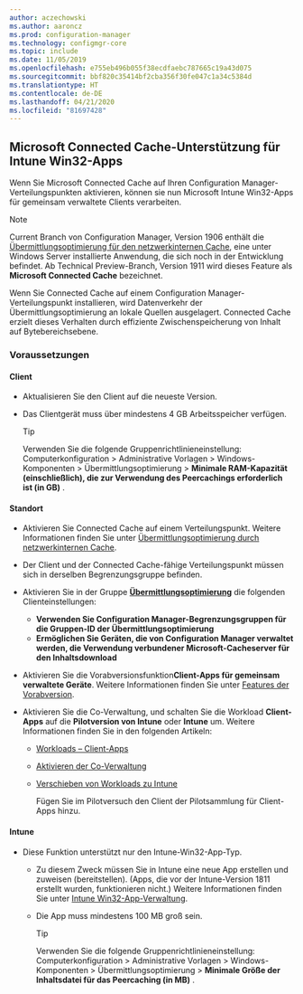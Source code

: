```yaml
---
author: aczechowski
ms.author: aaroncz
ms.prod: configuration-manager
ms.technology: configmgr-core
ms.topic: include
ms.date: 11/05/2019
ms.openlocfilehash: e755eb496b055f38ecdfaebc787665c19a43d075
ms.sourcegitcommit: bbf820c35414bf2cba356f30fe047c1a34c5384d
ms.translationtype: HT
ms.contentlocale: de-DE
ms.lasthandoff: 04/21/2020
ms.locfileid: "81697428"
---
```

## <a name="microsoft-connected-cache-support-for-intune-win32-apps"></a><a name="bkmk_cache"></a> Microsoft Connected Cache-Unterstützung für Intune Win32-Apps

<!--5032900-->

Wenn Sie Microsoft Connected Cache auf Ihren Configuration Manager-Verteilungspunkten aktivieren, können sie nun Microsoft Intune Win32-Apps für gemeinsam verwaltete Clients verarbeiten.

> [!NOTE]
> Current Branch von Configuration Manager, Version 1906 enthält die [Übermittlungsoptimierung für den netzwerkinternen Cache](../../../../plan-design/hierarchy/microsoft-connected-cache.md), eine unter Windows Server installierte Anwendung, die sich noch in der Entwicklung befindet. Ab Technical Preview-Branch, Version 1911 wird dieses Feature als **Microsoft Connected Cache** bezeichnet.
>
> Wenn Sie Connected Cache auf einem Configuration Manager-Verteilungspunkt installieren, wird Datenverkehr der Übermittlungsoptimierung an lokale Quellen ausgelagert. Connected Cache erzielt dieses Verhalten durch effiziente Zwischenspeicherung von Inhalt auf Bytebereichsebene.

### <a name="prerequisites"></a>Voraussetzungen

#### <a name="client"></a>Client

- Aktualisieren Sie den Client auf die neueste Version.

- Das Clientgerät muss über mindestens 4 GB Arbeitsspeicher verfügen.

    > [!TIP]
    > Verwenden Sie die folgende Gruppenrichtlinieneinstellung: Computerkonfiguration > Administrative Vorlagen > Windows-Komponenten > Übermittlungsoptimierung > **Minimale RAM-Kapazität (einschließlich), die zur Verwendung des Peercachings erforderlich ist (in GB)** .

#### <a name="site"></a>Standort

- Aktivieren Sie Connected Cache auf einem Verteilungspunkt. Weitere Informationen finden Sie unter [Übermittlungsoptimierung durch netzwerkinternen Cache](../../../../plan-design/hierarchy/microsoft-connected-cache.md).

- Der Client und der Connected Cache-fähige Verteilungspunkt müssen sich in derselben Begrenzungsgruppe befinden.

- Aktivieren Sie in der Gruppe [**Übermittlungsoptimierung**](../../../../clients/deploy/about-client-settings.md#delivery-optimization) die folgenden Clienteinstellungen:

  - **Verwenden Sie Configuration Manager-Begrenzungsgruppen für die Gruppen-ID der Übermittlungsoptimierung**
  - **Ermöglichen Sie Geräten, die von Configuration Manager verwaltet werden, die Verwendung verbundener Microsoft-Cacheserver für den Inhaltsdownload**

- Aktivieren Sie die Vorabversionsfunktion**Client-Apps für gemeinsam verwaltete Geräte**. Weitere Informationen finden Sie unter [Features der Vorabversion](../../../../servers/manage/pre-release-features.md).

- Aktivieren Sie die Co-Verwaltung, und schalten Sie die Workload **Client-Apps** auf die **Pilotversion von Intune** oder **Intune** um. Weitere Informationen finden Sie in den folgenden Artikeln:

  - [Workloads – Client-Apps](../../../../../comanage/workloads.md#client-apps)
  - [Aktivieren der Co-Verwaltung](../../../../../comanage/how-to-enable.md)
  - [Verschieben von Workloads zu Intune](../../../../../comanage/how-to-switch-workloads.md)

    Fügen Sie im Pilotversuch den Client der Pilotsammlung für Client-Apps hinzu.

#### <a name="intune"></a>Intune

- Diese Funktion unterstützt nur den Intune-Win32-App-Typ.

  - Zu diesem Zweck müssen Sie in Intune eine neue App erstellen und zuweisen (bereitstellen). (Apps, die vor der Intune-Version 1811 erstellt wurden, funktionieren nicht.) Weitere Informationen finden Sie unter [Intune Win32-App-Verwaltung](/intune/apps/apps-win32-app-management).

  - Die App muss mindestens 100 MB groß sein.
  
    > [!TIP]
    > Verwenden Sie die folgende Gruppenrichtlinieneinstellung: Computerkonfiguration > Administrative Vorlagen > Windows-Komponenten > Übermittlungsoptimierung > **Minimale Größe der Inhaltsdatei für das Peercaching (in MB)** .
